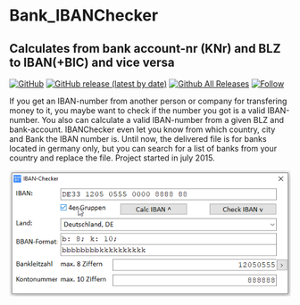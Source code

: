 # Bank_IBANChecker  
## Calculates from bank account-nr (KNr) and BLZ to IBAN(+BIC) and vice versa  

[![GitHub](https://img.shields.io/github/license/OlimilO1402/Bank_IBANChecker?style=plastic)](https://github.com/OlimilO1402/Bank_IBANChecker/blob/master/LICENSE) 
[![GitHub release (latest by date)](https://img.shields.io/github/v/release/OlimilO1402/Bank_IBANChecker?style=plastic)](https://github.com/OlimilO1402/Bank_IBANChecker/releases/latest) 
[![Github All Releases](https://img.shields.io/github/downloads/OlimilO1402/Bank_IBANChecker/total.svg)](https://github.com/OlimilO1402/Bank_IBANChecker/releases/download/v7.2.20/IBANChecker_v7.2.20.zip) 
[![Follow](https://img.shields.io/github/followers/OlimilO1402.svg?style=social&label=Follow&maxAge=2592000)](https://github.com/OlimilO1402/Bank_IBANChecker/watchers)  

If you get an IBAN-number from another person or company for transfering money to it,
you maybe want to check if the number you got is a valid IBAN-number. You also can
calculate a valid IBAN-number from a given BLZ and bank-account. IBANChecker even let
you know from which country, city and Bank the IBAN number is.
Until now, the delivered file is for banks located in germany only, but you can
search for a list of banks from your country and replace the file.
Project started in july 2015.  

![IBANChecker Image](Resources/IBANChecker.png "IBANChecker Image")
